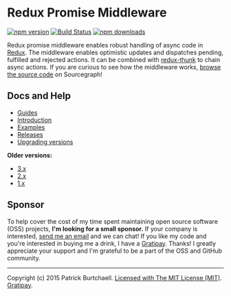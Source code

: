 # Redux Promise Middleware

[![npm version](https://img.shields.io/npm/v/redux-promise-middleware.svg?style=flat)](https://www.npmjs.com/package/redux-promise-middleware) [![Build Status](https://travis-ci.org/pburtchaell/redux-promise-middleware.svg?branch=master)](https://travis-ci.org/pburtchaell/redux-promise-middleware) [![npm downloads](https://img.shields.io/npm/dm/redux-promise-middleware.svg?style=flat)](https://www.npmjs.com/package/redux-promise-middleware)

Redux promise middleware enables robust handling of async code in [Redux](http://redux.js.org). The middleware enables optimistic updates and dispatches pending, fulfilled and rejected actions. It can be combined with [redux-thunk](https://github.com/gaearon/redux-thunk) to chain async actions. If you are curious to see how the middleware works, [browse the source code](https://sourcegraph.com/github.com/pburtchaell/redux-promise-middleware/-/blob/src/index.js) on Sourcegraph!

## Docs and Help

- [Guides](./docs/guides/)
- [Introduction](./docs/introduction.md)
- [Examples](./examples)
- [Releases](https://github.com/pburtchaell/redux-promise-middleware/releases)
- [Upgrading versions](./UPGRADING.md)

**Older versions:**

- [3.x](https://github.com/pburtchaell/redux-promise-middleware/tree/3.3.0)
- [2.x](https://github.com/pburtchaell/redux-promise-middleware/tree/2.4.0)
- [1.x](https://github.com/pburtchaell/redux-promise-middleware/tree/1.0.0)

## Sponsor

To help cover the cost of my time spent maintaining open source software (OSS) projects, **I'm looking for a small sponsor.** If your company is interested, [send me an email](mailto:patrick@pburtchaell.com) and we can chat! If you like my code and you're interested in buying me a drink, I have a [Gratipay](https://gratipay.com/~pburtchaell/). Thanks! I greatly appreciate your support and I'm grateful to be a part of the OSS and GitHub community.

---
Copyright (c) 2015 Patrick Burtchaell. [Licensed with The MIT License (MIT)](https://raw.githubusercontent.com/pburtchaell/redux-promise-middleware/master/LICENSE). [Gratipay](https://gratipay.com/~pburtchaell/).
